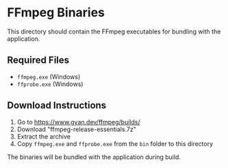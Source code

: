 # FFmpeg Binaries

This directory should contain the FFmpeg executables for bundling with the application.

## Required Files

- `ffmpeg.exe` (Windows)
- `ffprobe.exe` (Windows)

## Download Instructions

1. Go to https://www.gyan.dev/ffmpeg/builds/
2. Download "ffmpeg-release-essentials.7z"
3. Extract the archive
4. Copy `ffmpeg.exe` and `ffprobe.exe` from the `bin` folder to this directory

The binaries will be bundled with the application during build.

